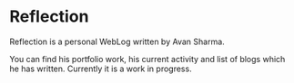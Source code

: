 # Reflection

Reflection is a personal WebLog written by Avan Sharma. 

You can find his portfolio work, his current activity and list of blogs which he has written. Currently it is a work in progress. 
